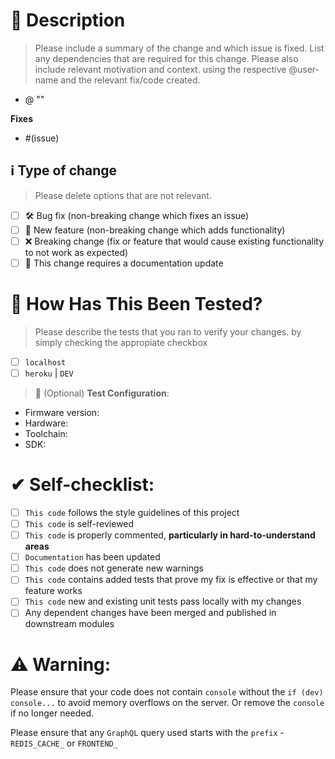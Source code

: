 # 📃 Description

> Please include a summary of the change and which issue is fixed.
> List any dependencies that are required for this change.
> Please also include relevant motivation and context. using the respective @user-name and the relevant fix/code created.

- @<user-name> "<what-has-been-done>"

**Fixes** 

- #(issue)

## ℹ Type of change

> Please delete options that are not relevant.

- [ ] 🛠 Bug fix (non-breaking change which fixes an issue)
- [ ] 🚀 New feature (non-breaking change which adds functionality)
- [ ] ❌ Breaking change (fix or feature that would cause existing functionality to not work as expected)
- [ ] 📃 This change requires a documentation update

# 🧰 How Has This Been Tested?

> Please describe the tests that you ran to verify your changes.
> by simply checking the appropiate checkbox 

- [ ] `localhost`
- [ ] `heroku` | `DEV`

> 🔽 (Optional)
**Test Configuration**:
* Firmware version:
* Hardware:
* Toolchain:
* SDK:

# ✔ Self-checklist:

- [ ] `This code` follows the style guidelines of this project
- [ ] `This code` is self-reviewed
- [ ] `This code` is properly commented, __particularly in hard-to-understand areas__
- [ ] `Documentation` has been updated
- [ ] `This code` does not generate new warnings
- [ ] `This code` contains added tests that prove my fix is effective or that my feature works
- [ ] `This code` new and existing unit tests pass locally with my changes
- [ ] Any dependent changes have been merged and published in downstream modules

# ⚠ Warning:

Please ensure that your code does not contain `console` without the `if (dev) console...`
to avoid memory overflows on the server. Or remove the `console` if no longer needed.

Please ensure that any `GraphQL` query used starts with the `prefix` - `REDIS_CACHE_` or `FRONTEND_`